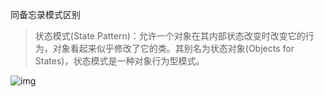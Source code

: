 同备忘录模式区别


> 状态模式(State Pattern)：允许一个对象在其内部状态改变时改变它的行为，对象看起来似乎修改了它的类。其别名为状态对象(Objects for States)，状态模式是一种对象行为型模式。

![img](https://cdn.jsdelivr.net/gh/wp3355168/Typora-Picgo-Gitee/img/20210505205700.png)

